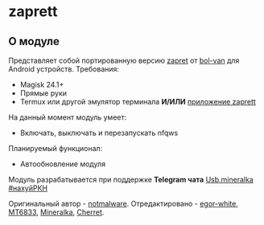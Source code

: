 # zaprett
## О модуле
Представляет собой портированную версию [zapret](https://github.com/bol-van/zapret/) от [bol-van](https://github.com/bol-van/) для Android устройств.
Требования:
* Magisk 24.1+
* Прямые руки
* Termux или другой эмулятор терминала **И/ИЛИ** [приложение zaprett](https://github.com/egor-white/zaprett-app)

На данный момент модуль умеет:
+ Включать, выключать и перезапускать nfqws

Планируемый функционал:
+ Автообновление модуля

Модуль разрабатывается при поддержке **Telegram чата** [Usb.mineralka #нахуйРКН](https://t.me/mineral_usb)

Оригинальный автор - [notmalware](https://t.me/notmalware). Отредактировано - [egor-white](https://t.me/cheesedroid), [MT6833](https://t.me/MT6833), [Mineralka](https://t.me/Program_dayn), [Cherret](https://t.me/Cherret).
